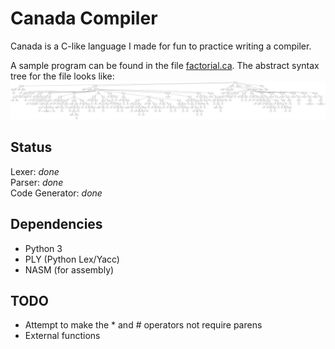 Canada Compiler
===============

Canada is a C-like language I made for fun to practice writing a compiler.

A sample program can be found in the file [factorial.ca](factorial.ca).
The abstract syntax tree for the file looks like:  
![Abstract syntax tree for program.samp](factorial.dot.png)

Status
------

Lexer: *done*  
Parser: *done*  
Code Generator: *done*

Dependencies
------------

* Python 3
* PLY (Python Lex/Yacc)
* NASM (for assembly)

TODO
----

* Attempt to make the * and # operators not require parens
* External functions

